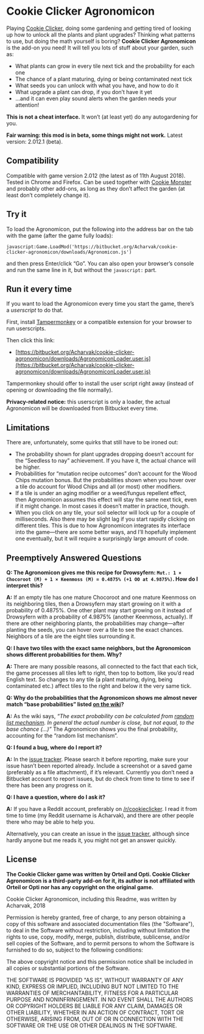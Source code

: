 Cookie Clicker Agronomicon
==========================
Playing [Cookie Clicker](http://orteil.dashnet.org/cookieclicker), doing some gardening and getting tired of looking up how to unlock all the plants and plant upgrades? Thinking what patterns to use, but doing the math yourself is boring? **Cookie Clicker Agronomicon** is the add-on you need! It will tell you lots of stuff about your garden, such as:

* What plants can grow in every tile next tick and the probability for each one
* The chance of a plant maturing, dying or being contaminated next tick
* What seeds you can unlock with what you have, and how to do it
* What upgrade a plant can drop, if you don’t have it yet
* ...and it can even play sound alerts when the garden needs your attention!

**This is not a cheat interface.** It won’t (at least yet) do any autogardening for you.

**Fair warning: this mod is in beta, some things might not work.** Latest version: 2.012.1 (beta).


Compatibility
-------------
Compatible with game version 2.012 (the latest as of 11th August 2018). Tested in Chrome and Firefox. Can be used together with [Cookie Monster](https://github.com/Aktanusa/CookieMonster) and probably other add-ons, as long as they don’t affect the garden (at least don’t completely change it).


Try it
------
To load the Agronomicon, put the following into the address bar on the tab with the game (after the game fully loads):

    javascript:Game.LoadMod('https://bitbucket.org/Acharvak/cookie-clicker-agronomicon/downloads/Agronomicon.js')

and then press Enter/click “Go”. You can also open your browser’s console and run the same line in it, but without the ``javascript:`` part.


Run it every time
-----------------
If you want to load the Agronomicon every time you start the game, there’s a *userscript* to do that.

First, install [Tampermonkey](https://tampermonkey.net/) or a compatible extension for your browser to run userscripts.

Then click this link:

* [https://bitbucket.org/Acharvak/cookie-clicker-agronomicon/downloads/AgronomiconLoader.user.js](https://bitbucket.org/Acharvak/cookie-clicker-agronomicon/downloads/AgronomiconLoader.user.js)

Tampermonkey should offer to install the user script right away (instead of opening or downloading the file normally).

**Privacy-related notice:** this userscript is only a loader, the actual Agronomicon will be downloaded from Bitbucket every time.


Limitations
-----------
There are, unfortunately, some quirks that still have to be ironed out:

* The probability shown for plant upgrades dropping doesn’t account for the “Seedless to nay” achievement. If you have it, the actual chance will be higher.
* Probabilities for “mutation recipe outcomes” don’t account for the Wood Chips mutation bonus. But the probabilities shown when you hover over a tile do account for Wood Chips and all (or most) other modifiers.
* If a tile is under an aging modifier or a weed/fungus repellent effect, then Agronomicon assumes this effect will stay the same next tick, even if it might change. In most cases it doesn’t matter in practice, though.
* When you click on any tile, your soil selector will lock up for a couple of milliseconds. Also there may be slight lag if you start rapidly clicking on different tiles. This is due to how Agronomicon integrates its interface into the game—there are some better ways, and I’ll hopefully implement one eventually, but it will require a surprisingly large amount of code.


Preemptively Answered Questions
-------------------------------
**Q: The Agronomicon gives me this recipe for Drowsyfern: ``Mut.: 1 × Chocoroot (M) + 1 × Keenmoss (M) = 0.4875% (+1 OO at 4.9875%)``. How do I interpret this?**

**A:** If an empty tile has one mature Chocoroot and one mature Keenmoss on its neighboring tiles, then a Drowsyfern may start growing on it with a probability of 0.4875%. One other plant may start growing on it instead of Drowsyfern with a probability of 4.9875% (another Keenmoss, actually). If there are other neighboring plants, the probabilities may change—after planting the seeds, you can hover over a tile to see the exact chances. Neighbors of a tile are the eight tiles surrounding it.  


**Q: I have two tiles with the exact same neighbors, but the Agronomicon shows different probabilities for them. Why?**

**A:** There are many possible reasons, all connected to the fact that each tick, the game processes all tiles left to right, then top to bottom, like you’d read English text. So changes to any tile (a plant maturing, dying, being contaminated etc.) affect tiles to the right and below it the very same tick.  


**Q: Why do the probabilities that the Agronomicon shows me almost never match “base probabilities” listed [on the wiki](http://cookieclicker.wikia.com/wiki/Garden)?**

**A:** As the wiki says, *“The exact probability can be calculated from [random list mechanism](http://cookieclicker.wikia.com/wiki/Random_list_mechanism). In general the actual number is close, but not equal, to the base chance (...)”* The Agronomicon shows you the final probability, accounting for the “random list mechanism”.  


**Q: I found a bug, where do I report it?**

**A:** In the [issue tracker](https://bitbucket.org/Acharvak/cookie-clicker-agronomicon/issues). Please search it before reporting, make sure your issue hasn’t been reported already. Include a screenshot or a saved game (preferably as a file attachment), if it’s relevant. Currently you don’t need a Bitbucket account to report issues, but do check from time to time to see if there has been any progress on it.  


**Q: I have a question, where do I ask it?**

**A:** If you have a Reddit account, preferably on [/r/cookieclicker](https://reddit.com/r/cookieclicker). I read it from time to time (my Reddit username is Acharvak), and there are other people there who may be able to help you.

Alternatively, you can create an issue in the [issue tracker](https://bitbucket.org/Acharvak/cookie-clicker-agronomicon/issues), although since hardly anyone but me reads it, you might not get an answer quickly.


License
-------
**The Cookie Clicker game was written by Orteil and Opti. Cookie Clicker Agronomicon is a third-party add-on for it, its author is not affiliated with Orteil or Opti nor has any copyright on the original game.**

Cookie Clicker Agronomicon, including this Readme, was written by Acharvak, 2018

Permission is hereby granted, free of charge, to any person obtaining a copy
of this software and associated documentation files (the "Software"), to deal
in the Software without restriction, including without limitation the rights
to use, copy, modify, merge, publish, distribute, sublicense, and/or sell
copies of the Software, and to permit persons to whom the Software is
furnished to do so, subject to the following conditions:

The above copyright notice and this permission notice shall be included in all
copies or substantial portions of the Software.

THE SOFTWARE IS PROVIDED "AS IS", WITHOUT WARRANTY OF ANY KIND, EXPRESS OR
IMPLIED, INCLUDING BUT NOT LIMITED TO THE WARRANTIES OF MERCHANTABILITY,
FITNESS FOR A PARTICULAR PURPOSE AND NONINFRINGEMENT. IN NO EVENT SHALL THE
AUTHORS OR COPYRIGHT HOLDERS BE LIABLE FOR ANY CLAIM, DAMAGES OR OTHER
LIABILITY, WHETHER IN AN ACTION OF CONTRACT, TORT OR OTHERWISE, ARISING FROM,
OUT OF OR IN CONNECTION WITH THE SOFTWARE OR THE USE OR OTHER DEALINGS IN THE
SOFTWARE.

